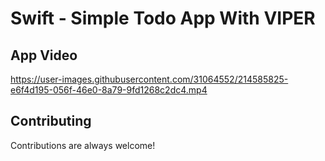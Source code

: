 # Swift - Simple Todo App With VIPER

## App Video

https://user-images.githubusercontent.com/31064552/214585825-e6f4d195-056f-46e0-8a79-9fd1268c2dc4.mp4


## Contributing

Contributions are always welcome!




